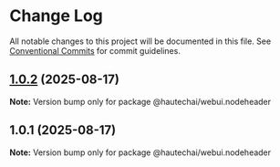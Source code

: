# Change Log

All notable changes to this project will be documented in this file.
See [Conventional Commits](https://conventionalcommits.org) for commit guidelines.

## [1.0.2](https://github.com/HautechAI/webui/compare/@hautechai/webui.nodeheader@1.0.1...@hautechai/webui.nodeheader@1.0.2) (2025-08-17)

**Note:** Version bump only for package @hautechai/webui.nodeheader

## 1.0.1 (2025-08-17)

**Note:** Version bump only for package @hautechai/webui.nodeheader
